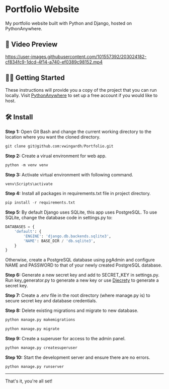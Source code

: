 # Portfolio Website

My portfolio website built with Python and Django, hosted on PythonAnywhere.

## 🎥 Video Preview

https://user-images.githubusercontent.com/101557392/203024182-cf834fc9-1dcd-4f14-a740-ef0389c98152.mp4

## 👩‍🔧 Getting Started

These instructions will provide you a copy of the project that you can run locally. Visit [PythonAnywhere](https://pythonanywhere.com/ "PythonAnywhere") to set up a free account if you would like to host.

## 🛠️ Install

**Step 1:** Open Git Bash and change the current working directory to the location where you want the cloned directory. 
```python
git clone git@github.com:vwingardh/Portfolio.git
```

**Step 2:** Create a virual environment for web app.
```python
python -m venv venv
```

**Step 3:** Activate virtual environment with following command.
```
venv\Scripts\activate
```

**Step 4:** Install all packages in requirements.txt file in project directory.
```python
pip install -r requirements.txt
```

**Step 5:** By default Django uses SQLite, this app uses PostgreSQL. To use SQLite, change the database code in settings.py to: 
```python
DATABASES = {
    'default': {
        'ENGINE': 'django.db.backends.sqlite3',
        'NAME': BASE_DIR / 'db.sqlite3',
    }
}
```

Otherwise, create a PostgreSQL database using pgAdmin and configure NAME and PASSWORD to that of your newly created PostgreSQL database.

**Step 6:** Generate a new secret key and add to SECRET_KEY in settings.py. Run key_generator.py to generate a new key or use [Djecrety](https://djecrety.ir/ "Djecrety") to generate a secret key.

**Step 7:** Create a .env file in the root directory (where manage.py is) to secure secret key and database credentials.

**Step 8:** Delete existing migrations and migrate to new database.
```python
python manage.py makemigrations

python manage.py migrate
```

**Step 9:** Create a superuser for access to the admin panel.
```python
python manage.py createsuperuser
```

**Step 10:** Start the development server and ensure there are no errors.
```python
python manage.py runserver
```

---

That's it, you're all set!
